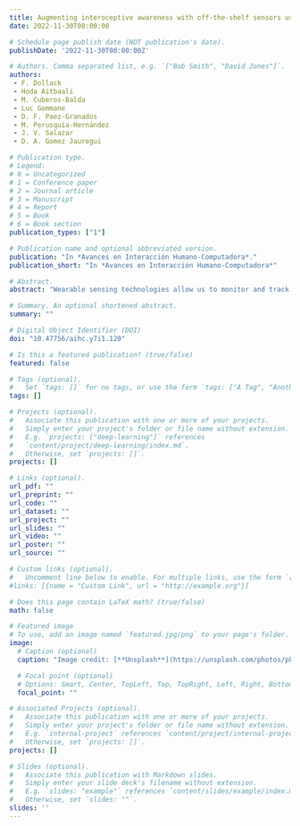 ```yaml
---
title: Augmenting interoceptive awareness with off-the-shelf sensors using visuo-haptic emotional stimulus
date: 2022-11-30T00:00:00

# Schedule page publish date (NOT publication's date).
publishDate: '2022-11-30T00:00:00Z'

# Authors. Comma separated list, e.g. `["Bob Smith", "David Jones"]`.
authors:
 - F. Dollack
 - Hoda Aitbaali
 - M. Cuberos-Balda
 - Luc Gommane
 - D. F. Paez-Granados
 - M. Perusquía-Hernández
 - J. V. Salazar
 - D. A. Gomez Jauregui

# Publication type.
# Legend:
# 0 = Uncategorized
# 1 = Conference paper
# 2 = Journal article
# 3 = Manuscript
# 4 = Report
# 5 = Book
# 6 = Book section
publication_types: ["1"]

# Publication name and optional abbreviated version.
publication: "In *Avances en Interacción Humano-Computadora*."
publication_short: "In *Avances en Interacción Humano-Computadora*"

# Abstract.
abstract: "Wearable sensing technologies allow us to monitor and track a wealth of information about bodily states. Tracking applications rely on abstract numerical or graphical visualizations to make this information accessible to us. However, these visualizations can be hard to interpret, and even be harmful to already vulnerable groups. Hence, we propose to give feedback in the form of an enhanced heart rate interoception and an embodied artificial agent. This method relies on the person’s inherent understanding of their own body. It is a subtle and more natural way to gauge the meaning of off-the-shelf sensors’ feedback. A wearable pet prototype that presents emotion through visuo-haptic feedback is evaluated in a match and a mismatch group. Participants in both groups answered self-report and perceived affect of the interoceptive feedback without significant differences. However, the groups’ perceived closeness to the pet differed significantly."

# Summary. An optional shortened abstract.
summary: ""

# Digital Object Identifier (DOI)
doi: "10.47756/aihc.y7i1.120"

# Is this a featured publication? (true/false)
featured: false

# Tags (optional).
#   Set `tags: []` for no tags, or use the form `tags: ["A Tag", "Another Tag"]` for one or more tags.
tags: []

# Projects (optional).
#   Associate this publication with one or more of your projects.
#   Simply enter your project's folder or file name without extension.
#   E.g. `projects: ["deep-learning"]` references
#   `content/project/deep-learning/index.md`.
#   Otherwise, set `projects: []`.
projects: []

# Links (optional).
url_pdf: ""
url_preprint: ""
url_code: ""
url_dataset: ""
url_project: ""
url_slides: ""
url_video: ""
url_poster: ""
url_source: ""

# Custom links (optional).
#   Uncomment line below to enable. For multiple links, use the form `[{...}, {...}, {...}]`.
#links: [{name = "Custom Link", url = "http://example.org"}]

# Does this page contain LaTeX math? (true/false)
math: false

# Featured image
# To use, add an image named `featured.jpg/png` to your page's folder.
image:
  # Caption (optional)
  caption: "Image credit: [**Unsplash**](https://unsplash.com/photos/pLCdAaMFLTE)"

  # Focal point (optional)
  # Options: Smart, Center, TopLeft, Top, TopRight, Left, Right, BottomLeft, Bottom, BottomRight
  focal_point: ""

# Associated Projects (optional).
#   Associate this publication with one or more of your projects.
#   Simply enter your project's folder or file name without extension.
#   E.g. `internal-project` references `content/project/internal-project/index.md`.
#   Otherwise, set `projects: []`.
projects: []

# Slides (optional).
#   Associate this publication with Markdown slides.
#   Simply enter your slide deck's filename without extension.
#   E.g. `slides: "example"` references `content/slides/example/index.md`.
#   Otherwise, set `slides: ""`.
slides: ''
---
```

